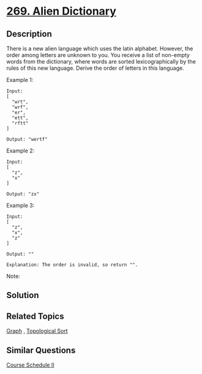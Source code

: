 # [269. Alien Dictionary](https://leetcode.com/problems/alien-dictionary)

## Description

There is a new alien language which uses the latin alphabet. However, the order among letters are unknown to you. You receive a list of non-empty words from the dictionary, where words are sorted lexicographically by the rules of this new language. Derive the order of letters in this language.

Example 1:

```
Input:
[
  "wrt",
  "wrf",
  "er",
  "ett",
  "rftt"
]

Output: "wertf"
```

Example 2:

```
Input:
[
  "z",
  "x"
]

Output: "zx"
```

Example 3:

```
Input:
[
  "z",
  "x",
  "z"
] 

Output: "" 

Explanation: The order is invalid, so return "".
```

Note:

## Solution



## Related Topics

[Graph](https://leetcode.com/tag/graph/) , [Topological Sort](https://leetcode.com/tag/topological-sort/) 

## Similar Questions

[Course Schedule II](https://leetcode.com/problems/course-schedule-ii/)
